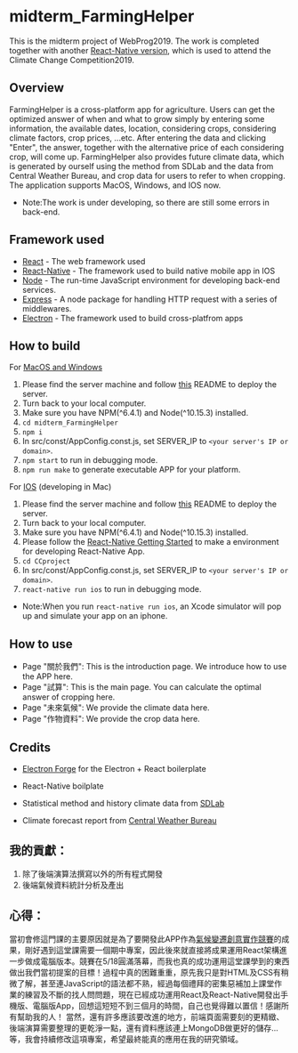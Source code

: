# midterm_FarmingHelper
This is the midterm project of WebProg2019. The work is completed together with another [React-Native version](https://github.com/qa4510qa/CCproject), which is used to attend the Climate Change Competition2019. 

## Overview
FarmingHelper is a cross-platform app for agriculture.
Users can get the optimized answer of when and what to grow simply by entering some information, the available dates, location, considering crops, considering climate factors, crop prices, ...etc.
After entering the data and clicking "Enter", the answer, together with the alternative price of each considering crop, will come up.
FarmingHelper also provides future climate data, which is generated by ourself using the method from SDLab and the data from Central Weather Bureau, and crop data for users to refer to when cropping.
The application supports MacOS, Windows, and IOS now.
* Note:The work is under developing, so there are still some errors in back-end.

## Framework used
* [React](https://reactjs.org/) - The web framework used
* [React-Native](https://facebook.github.io/react-native/) - The framework used to build native mobile app in IOS 
* [Node](https://nodejs.org/) - The run-time JavaScript environment for developing back-end services.
* [Express](https://expressjs.com) - A node package for handling HTTP request with a series of middlewares.
* [Electron](https://electronjs.org/) - The framework used to build cross-platfrom apps

## How to build
For [MacOS and Windows](https://github.com/qa4510qa/midterm_FarmingHelper/blob/master/README.md)
1. Please find the server machine and follow [this](https://github.com/qa4510qa/midterm_FarmingHelperServer) README to deploy the server.
2. Turn back to your local computer.
3. Make sure you have NPM(^6.4.1) and Node(^10.15.3) installed.
4. `cd midterm_FarmingHelper`
5. `npm i`
6. In src/const/AppConfig.const.js, set SERVER_IP to `<your server's IP or domain>`.
7. `npm start` to run in debugging mode.
8. `npm run make` to generate executable APP for your platform.

For [IOS](https://github.com/qa4510qa/CCproject) (developing in Mac)
1. Please find the server machine and follow [this](https://github.com/qa4510qa/midterm_FarmingHelperServer) README to deploy the server.
2. Turn back to your local computer.
3. Make sure you have NPM(^6.4.1) and Node(^10.15.3) installed.
4. Please follow the [React-Native Getting Started](https://facebook.github.io/react-native/docs/getting-started) to make a environment for developing React-Native App.
5. `cd CCproject`
6. In src/const/AppConfig.const.js, set SERVER_IP to `<your server's IP or domain>`.
7. `react-native run ios` to run in debugging mode.

* Note:When you run `react-native run ios`, an Xcode simulator will pop up and simulate your app on an iphone.

## How to use
* Page "關於我們": This is the introduction page. We introduce how to use the APP here.
* Page "試算": This is the main page. You can calculate the optimal answer of cropping here.
* Page "未來氣候": We provide the climate data here.
* Page "作物資料": We provide the crop data here.

## Credits
* [Electron Forge](https://electronforge.io) for the Electron + React boilerplate
* React-Native boilplate

* Statistical method and history climate data from [SDLab](http://sdl.ae.ntu.edu.tw)
* Climate forecast report from [Central Weather Bureau](https://www.cwb.gov.tw/V7/climate/climate_info/forecast/forecast_2.html)

## 我的貢獻：
1. 除了後端演算法撰寫以外的所有程式開發
2. 後端氣候資料統計分析及產出
## 心得：
當初會修這門課的主要原因就是為了要開發此APP作為[氣候變遷創意實作競賽](https://climatechange.tw/Creative/CompetitionMethod)的成果，剛好遇到這堂課需要一個期中專案，因此後來就直接將成果運用React架構進一步做成電腦版本。競賽在5/18圓滿落幕，而我也真的成功運用這堂課學到的東西做出我們當初提案的目標！過程中真的困難重重，原先我只是對HTML及CSS有稍微了解，甚至連JavaScript的語法都不熟，經過每個禮拜的密集惡補加上課堂作業的練習及不斷的找人問問題，現在已經成功運用React及React-Native開發出手機版、電腦版App，回想這短短不到三個月的時間，自己也覺得難以置信！感謝所有幫助我的人！
當然，還有許多應該要改進的地方，前端頁面需要刻的更精緻、後端演算需要整理的更乾淨一點，還有資料應該連上MongoDB做更好的儲存...等，我會持續修改這項專案，希望最終能真的應用在我的研究領域。